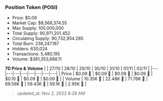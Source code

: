 
  ### Position Token (POSI)
  - Price: $0.09
  - Market Cap: $8,568,374.55
  - Max Supply: 100,000,000
  - Total Supply: 90,971,201.452
  - Circulating Supply: 90,732,954.265
  - Total Burn: 238,247.187
  - Holders: 630,024
  - Transactions: 5,480,195
  - Volume: $381,353,688.11

  **7D Price & Volume**
  | | 27&#x2F;10 | 28&#x2F;10 | 29&#x2F;10 | 30&#x2F;10 | 31&#x2F;10 | 01&#x2F;11 | 02&#x2F;11 |
  |---|---|---|---|---|---|---|---|
  | Price | $0.09 🔻 | $0.09 🚀 | $0.09 🚀 | $0.09 🚀 | $0.10 🚀 | $0.09 🔻 | $0.09 🔻 |
  | Volume | 10.35K 🔻 | 22.48K 🚀 | 71.76K 🚀 | 69.56K 🔻 | 59.43K 🔻 | 59.1K 🔻 | 2.95K 🔻 |

  > updated_at: Nov 2, 2022 6:28 AM
